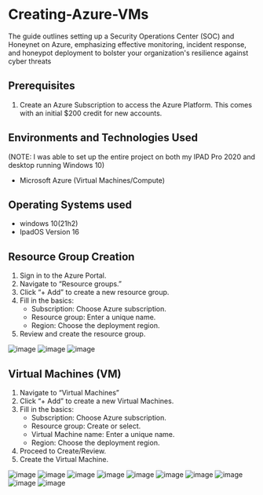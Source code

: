 
<h1>Creating-Azure-VMs</h1>
The guide outlines setting up a Security Operations Center (SOC) and Honeynet on Azure, emphasizing effective monitoring, incident response, and honeypot deployment to bolster your organization's resilience against cyber threats <br />


## Prerequisites
1. Create an Azure Subscription to access the Azure Platform. This comes with an initial $200 credit for new accounts.

<h2>Environments and Technologies Used</h2>
(NOTE: I was able to set up the entire project on both my IPAD Pro 2020 and desktop running Windows 10)

- Microsoft Azure (Virtual Machines/Compute)

<h2>Operating Systems used</h2>

- windows 10(21h2)
- IpadOS Version 16

## Resource Group Creation
1. Sign in to the Azure Portal.
2. Navigate to “Resource groups.”
3. Click “+ Add” to create a new resource group.
4. Fill in the basics:
   - Subscription: Choose Azure subscription.
   - Resource group: Enter a unique name.
   - Region: Choose the deployment region.
5. Review and create the resource group.

![image](https://github.com/Richan21/How-to-Implement-a-SOC-in-AZURE/assets/153684298/793d928e-f636-43bc-8f46-b61191a2fe94)
![image](https://github.com/Richan21/How-to-Implement-a-SOC-in-AZURE/assets/153684298/8208fb19-952d-4345-bc71-26c79d74b0b7)
![image](https://github.com/Richan21/How-to-Implement-a-SOC-in-AZURE/assets/153684298/0fd5d018-52c9-45fa-91b1-4dd2d4c805d7)

## Virtual Machines (VM)
1. Navigate to “Virtual Machines”
2. Click “+ Add” to create a new Virtual Machines.
3. Fill in the basics:
   - Subscription: Choose Azure subscription.
   - Resource group: Create or select.
   - Virtual Machine name: Enter a unique name.
   - Region: Choose the deployment region.
4. Proceed to Create/Review.
6. Create the Virtual Machine.

![image](https://github.com/Richan21/How-to-Implement-a-SOC-in-AZURE/assets/153684298/3a2baf83-9253-4cda-810c-638bb234791c)
![image](https://github.com/Richan21/How-to-Implement-a-SOC-in-AZURE/assets/153684298/6f0ceddc-a6a9-4575-b856-4761ed5a5ea0)
![image](https://github.com/Richan21/How-to-Implement-a-SOC-in-AZURE/assets/153684298/86d47af9-28ed-4f5e-8a35-af6967915736)
![image](https://github.com/Richan21/How-to-Implement-a-SOC-in-AZURE/assets/153684298/4505eace-ef7c-4703-815b-c5d8927406b2)
![image](https://github.com/Richan21/How-to-Implement-a-SOC-in-AZURE/assets/153684298/81930f28-3ebc-4551-894c-2ba4fa4f226a)
![image](https://github.com/Richan21/How-to-Implement-a-SOC-in-AZURE/assets/153684298/c4060068-a848-4705-a1b9-0495f836ba52)
![image](https://github.com/Richan21/How-to-Implement-a-SOC-in-AZURE/assets/153684298/7f8d09d8-ae39-4857-8386-21217fe34bc3)
![image](https://github.com/Richan21/How-to-Implement-a-SOC-in-AZURE/assets/153684298/fd8438d9-4263-4ac5-b0d2-df5c205972dc)
![image](https://github.com/Richan21/How-to-Implement-a-SOC-in-AZURE/assets/153684298/d023c5c1-b66f-4317-ba99-851b2891776f)
![image](https://github.com/Richan21/How-to-Implement-a-SOC-in-AZURE/assets/153684298/726c6b5a-c4dc-4e49-ab78-d130428e5d8c)
